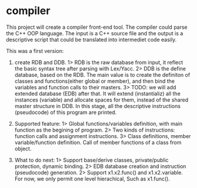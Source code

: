 # compiler
This project will create a compiler front-end tool.
The compiler could parse the C++ OOP language.
The input is a C++ source file and the output is a descriptive script that could be translated into intermediet code easily.

This was a first version:
1. create RDB and DDB. 
  1> RDB is the raw database from input, it reflect the basic syntax tree after parsing with Lex/Yacc.
  2> DDB is the define database, based on the RDB. The main value is to create the definiton of classes and functions(either global or member), 
  and then bind the variables and function calls to their masters.
  3> TODO: we will add extended database (EDB) after that. It will extend (instantializ) all the instances (variable) and allocate spaces for them, 
  instead of the shared master structure in DDB. In this stage, all the descriptive instructions (pseudocode) of this program are printed.
  
2. Supported feature:
  1> Global functions/variables definition, with main function as the begining of program.
  2> Two kinds of instructions: function calls and assignment instructions.
  3> Class definitions, member variable/function definition. Call of member functions of a class from object.
  
3. What to do next:
  1> Support base/derive classes, private/public protection, dynamic binding.
  2> EDB database creation and instruction (pseudocode) generation.
  2> Support x1.x2.func() and x1.x2.variable. For now, we only permit one level hierachical, Such as x1.func().
